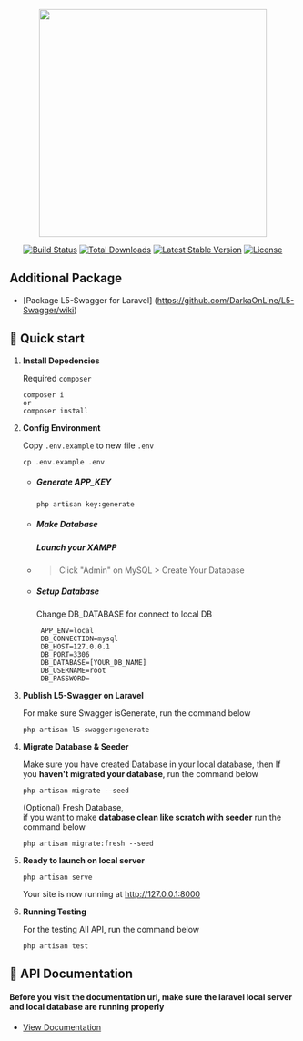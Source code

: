 <p align="center"><a href="https://laravel.com" target="_blank"><img src="https://raw.githubusercontent.com/laravel/art/master/logo-lockup/5%20SVG/2%20CMYK/1%20Full%20Color/laravel-logolockup-cmyk-red.svg" width="400"></a></p>

<p align="center">
<a href="https://travis-ci.org/laravel/framework"><img src="https://travis-ci.org/laravel/framework.svg" alt="Build Status"></a>
<a href="https://packagist.org/packages/laravel/framework"><img src="https://img.shields.io/packagist/dt/laravel/framework" alt="Total Downloads"></a>
<a href="https://packagist.org/packages/laravel/framework"><img src="https://img.shields.io/packagist/v/laravel/framework" alt="Latest Stable Version"></a>
<a href="https://packagist.org/packages/laravel/framework"><img src="https://img.shields.io/packagist/l/laravel/framework" alt="License"></a>
</p>

## Additional Package
-   [Package L5-Swagger for Laravel] (https://github.com/DarkaOnLine/L5-Swagger/wiki)

## 🚀 Quick start 

1.  **Install Depedencies**

    Required `composer`

    ```shell
    composer i
    or
    composer install
    ```
2.  **Config Environment**

    Copy `.env.example` to new file `.env`
    ```shell
    cp .env.example .env
    ```
    
    - ##### Generate APP_KEY 
      ```shell
      php artisan key:generate
      ```
    - ##### Make Database
    
      ##### Launch your XAMPP 
    - > Click "Admin" on MySQL > Create Your Database

    - ##### Setup Database
      Change DB_DATABASE for connect to local DB
      ```dotenv
       APP_ENV=local
       DB_CONNECTION=mysql
       DB_HOST=127.0.0.1
       DB_PORT=3306
       DB_DATABASE=[YOUR_DB_NAME]
       DB_USERNAME=root
       DB_PASSWORD=
      ```
    
3. **Publish L5-Swagger on Laravel**
  
   For make sure Swagger isGenerate, run the command below
   ```shell
   php artisan l5-swagger:generate
   ```

4. **Migrate Database & Seeder**

    Make sure you have created Database in your local database, then If you **haven't migrated your database**, run the command below
    ```shell
    php artisan migrate --seed
    ```
    (Optional) Fresh Database,
    <br> if you want to make **database clean like scratch with seeder**
    run the command below
    ```shell
    php artisan migrate:fresh --seed
    ```

5. **Ready to launch on local server**

    ```shell
    php artisan serve
    ```

    Your site is now running at http://127.0.0.1:8000


6. **Running Testing**

   For the testing All API, run the command below

    ```shell
    php artisan test
    ```

    

## 🚀 API Documentation
   
#### Before you visit the documentation url, make sure the laravel local server and local database are running properly

-   [View Documentation](http://127.0.0.1:8000/api/documentation) 

